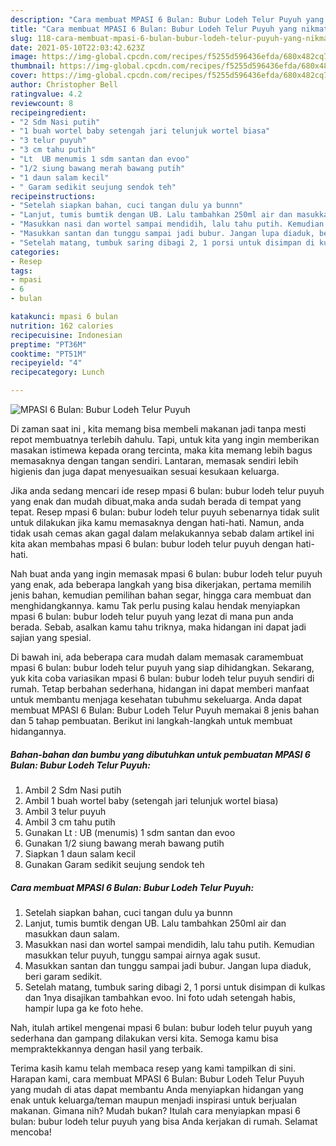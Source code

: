 ```yaml
---
description: "Cara membuat MPASI 6 Bulan: Bubur Lodeh Telur Puyuh yang nikmat dan Mudah Dibuat"
title: "Cara membuat MPASI 6 Bulan: Bubur Lodeh Telur Puyuh yang nikmat dan Mudah Dibuat"
slug: 118-cara-membuat-mpasi-6-bulan-bubur-lodeh-telur-puyuh-yang-nikmat-dan-mudah-dibuat
date: 2021-05-10T22:03:42.623Z
image: https://img-global.cpcdn.com/recipes/f5255d596436efda/680x482cq70/mpasi-6-bulan-bubur-lodeh-telur-puyuh-foto-resep-utama.jpg
thumbnail: https://img-global.cpcdn.com/recipes/f5255d596436efda/680x482cq70/mpasi-6-bulan-bubur-lodeh-telur-puyuh-foto-resep-utama.jpg
cover: https://img-global.cpcdn.com/recipes/f5255d596436efda/680x482cq70/mpasi-6-bulan-bubur-lodeh-telur-puyuh-foto-resep-utama.jpg
author: Christopher Bell
ratingvalue: 4.2
reviewcount: 8
recipeingredient:
- "2 Sdm Nasi putih"
- "1 buah wortel baby setengah jari telunjuk wortel biasa"
- "3 telur puyuh"
- "3 cm tahu putih"
- "Lt  UB menumis 1 sdm santan dan evoo"
- "1/2 siung bawang merah bawang putih"
- "1 daun salam kecil"
- " Garam sedikit seujung sendok teh"
recipeinstructions:
- "Setelah siapkan bahan, cuci tangan dulu ya bunnn"
- "Lanjut, tumis bumtik dengan UB. Lalu tambahkan 250ml air dan masukkan daun salam."
- "Masukkan nasi dan wortel sampai mendidih, lalu tahu putih. Kemudian masukkan telur puyuh, tunggu sampai airnya agak susut."
- "Masukkan santan dan tunggu sampai jadi bubur. Jangan lupa diaduk, beri garam sedikit."
- "Setelah matang, tumbuk saring dibagi 2, 1 porsi untuk disimpan di kulkas dan 1nya disajikan tambahkan evoo. Ini foto udah setengah habis, hampir lupa ga ke foto hehe."
categories:
- Resep
tags:
- mpasi
- 6
- bulan

katakunci: mpasi 6 bulan 
nutrition: 162 calories
recipecuisine: Indonesian
preptime: "PT36M"
cooktime: "PT51M"
recipeyield: "4"
recipecategory: Lunch

---
```



![MPASI 6 Bulan: Bubur Lodeh Telur Puyuh](https://img-global.cpcdn.com/recipes/f5255d596436efda/680x482cq70/mpasi-6-bulan-bubur-lodeh-telur-puyuh-foto-resep-utama.jpg)

Di zaman  saat ini , kita memang bisa membeli makanan jadi tanpa mesti repot membuatnya terlebih dahulu. Tapi, untuk kita yang ingin memberikan masakan istimewa kepada orang tercinta, maka kita memang lebih bagus memasaknya dengan tangan sendiri. Lantaran, memasak sendiri lebih higienis dan juga dapat menyesuaikan sesuai kesukaan keluarga.

Jika anda sedang mencari ide resep mpasi 6 bulan: bubur lodeh telur puyuh yang enak dan mudah dibuat,maka anda sudah berada di tempat yang tepat. Resep mpasi 6 bulan: bubur lodeh telur puyuh  sebenarnya tidak sulit untuk dilakukan jika kamu memasaknya dengan hati-hati. Namun, anda tidak usah cemas akan gagal dalam melakukannya 
sebab dalam artikel ini kita akan membahas mpasi 6 bulan: bubur lodeh telur puyuh dengan hati-hati.  



Nah buat anda yang ingin memasak mpasi 6 bulan: bubur lodeh telur puyuh yang enak, ada beberapa langkah yang bisa dikerjakan, pertama memilih jenis bahan, kemudian pemilihan bahan segar, hingga cara membuat dan menghidangkannya. kamu Tak perlu pusing kalau hendak menyiapkan mpasi 6 bulan: bubur lodeh telur puyuh yang lezat di mana pun anda berada. Sebab, asalkan kamu  tahu triknya, maka hidangan ini dapat jadi sajian yang spesial.

Di bawah ini, ada beberapa cara mudah dalam memasak caramembuat mpasi 6 bulan: bubur lodeh telur puyuh yang siap dihidangkan. Sekarang, yuk kita coba variasikan mpasi 6 bulan: bubur lodeh telur puyuh sendiri di rumah. Tetap berbahan sederhana, hidangan ini dapat memberi manfaat untuk membantu menjaga kesehatan tubuhmu sekeluarga. Anda dapat membuat MPASI 6 Bulan: Bubur Lodeh Telur Puyuh memakai 8 jenis bahan dan 5 tahap pembuatan. Berikut ini langkah-langkah untuk membuat hidangannya.

<!--inarticleads1-->

##### Bahan-bahan dan bumbu yang dibutuhkan untuk pembuatan MPASI 6 Bulan: Bubur Lodeh Telur Puyuh:

1. Ambil 2 Sdm Nasi putih
1. Ambil 1 buah wortel baby (setengah jari telunjuk wortel biasa)
1. Ambil 3 telur puyuh
1. Ambil 3 cm tahu putih
1. Gunakan Lt : UB (menumis) 1 sdm santan dan evoo
1. Gunakan 1/2 siung bawang merah bawang putih
1. Siapkan 1 daun salam kecil
1. Gunakan  Garam sedikit seujung sendok teh




<!--inarticleads2-->

##### Cara membuat MPASI 6 Bulan: Bubur Lodeh Telur Puyuh:

1. Setelah siapkan bahan, cuci tangan dulu ya bunnn
1. Lanjut, tumis bumtik dengan UB. Lalu tambahkan 250ml air dan masukkan daun salam.
1. Masukkan nasi dan wortel sampai mendidih, lalu tahu putih. Kemudian masukkan telur puyuh, tunggu sampai airnya agak susut.
1. Masukkan santan dan tunggu sampai jadi bubur. Jangan lupa diaduk, beri garam sedikit.
1. Setelah matang, tumbuk saring dibagi 2, 1 porsi untuk disimpan di kulkas dan 1nya disajikan tambahkan evoo. Ini foto udah setengah habis, hampir lupa ga ke foto hehe.




Nah, itulah artikel mengenai  mpasi 6 bulan: bubur lodeh telur puyuh  yang sederhana dan gampang dilakukan versi kita. Semoga kamu bisa mempraktekkannya dengan hasil yang terbaik. 

Terima kasih kamu telah membaca resep yang kami tampilkan di sini. Harapan kami, cara membuat  MPASI 6 Bulan: Bubur Lodeh Telur Puyuh yang mudah di atas dapat membantu Anda menyiapkan hidangan yang enak untuk keluarga/teman maupun menjadi inspirasi untuk berjualan makanan. Gimana nih? Mudah bukan? Itulah cara menyiapkan mpasi 6 bulan: bubur lodeh telur puyuh yang bisa Anda kerjakan di rumah. Selamat mencoba!

